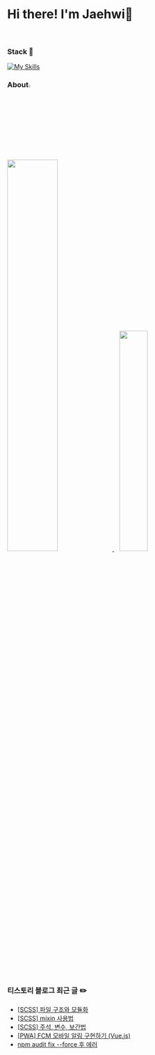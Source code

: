 <!--
**myeong-jae-hwi/myeong-jae-hwi** is a ✨ _special_ ✨ repository because its `README.md` (this file) appears on your GitHub profile.

Here are some ideas to get you started:

- 🔭 I’m currently working on ...
- 🌱 I’m currently learning ...
- 👯 I’m looking to collaborate on ...
- 🤔 I’m looking for help with ...
- 💬 Ask me about ...
- 📫 How to reach me: ...
- 😄 Pronouns: ...
- ⚡ Fun fact: ...
-->
# Hi there! I'm Jaehwi👋
<br>

### Stack  📌
<p align="center">
    
[![My Skills](https://skillicons.dev/icons?i=git,html,css,js,react,vue,sass,python)](https://skillicons.dev)
</p>

### About<img width = "4%" src = "https://github.com/myeong-jae-hwi/myeong-jae-hwi/assets/72872676/1ddc4555-6a53-497b-ad04-34845086b976"/>  

<a href="https://github.com/anuraghazra/github-readme-stats">
  <img src="https://github-readme-stats.vercel.app/api?username=myeong-jae-hwi&show_icons=true&theme=material-palenight&hide_border=true&bg_color=20232a&icon_color=E3E3E3A8&text_color=fff&title_color=61DAFB&count_private=true" width="48%" />
</a>
&nbsp;&nbsp;
<a href="https://github.com/myeong-jae-hwi/github-stats">
  <img src="https://github-readme-stats.vercel.app/api/top-langs/?username=myeong-jae-hwi&layout=compact&hide_border=true&bg_color=20232a&icon_color=E3E3E3A8&hide=java&theme=material-palenight&title_color=fff" width="36%" />
</a>

<!-- <p align="center">
<img src="https://img.shields.io/badge/python-3670A0?style=for-the-badge&logo=python&logoColor=ffdd54"/>
<img src="https://img.shields.io/badge/node.js-339933?style=for-the-badge&logo=Node.js&logoColor=FFFFFF"/><br>
<img src="https://img.shields.io/badge/java-007396?style=for-the-badge&logo=java&logoColor=white">
</p> -->
### 티스토리 블로그 최근 글 ✏️

- [[SCSS] 파일 구조와 모듈화](https://re-hwi.tistory.com/147)
- [[SCSS] mixin 사용법](https://re-hwi.tistory.com/146)
- [[SCSS] 주석, 변수, 보간법](https://re-hwi.tistory.com/145)
- [[PWA] FCM 모바일 알림 구현하기 (Vue.js)](https://re-hwi.tistory.com/144)
- [npm audit fix --force 후 에러](https://re-hwi.tistory.com/143)


